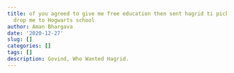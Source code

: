 ```yaml
---
title: of you agreed to give me free education then sent hagrid ti pick up me and
  drop me to Hogwarts school
author: Aman Bhargava
date: '2020-12-27'
slug: []
categories: []
tags: []
description: Govind, Who Wanted Hagrid.
---
```


